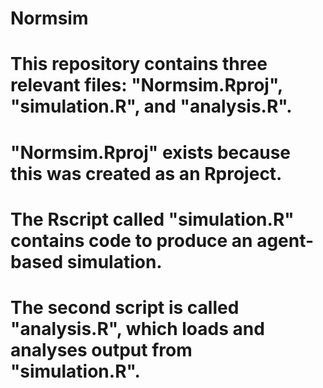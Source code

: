 # Normsim

# This repository contains three relevant files: "Normsim.Rproj", "simulation.R", and "analysis.R". 
# "Normsim.Rproj" exists because this was created as an Rproject.
# The Rscript called "simulation.R" contains code to produce an agent-based simulation. 
# The second script is called "analysis.R", which loads and analyses output from "simulation.R".
